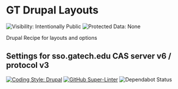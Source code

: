 # GT Drupal Layouts

![Visibility: Intentionally Public](https://flat.badgen.net/badge/Visibility/Intentionally%20Public/orange)
![Protected Data: None](https://flat.badgen.net/badge/Protected%20Data/None/red)

Drupal Recipe for layouts and options

## Settings for sso.gatech.edu CAS server v6 / protocol v3

[![Coding Style: Drupal](https://flat.badgen.net/badge/code%20style/Drupal/f2a)](https://www.drupal.org/docs/develop/standards/php/php-coding-standards)
[![GitHub Super-Linter](https://github.com/gatech-arcs/drupal-layouts/workflows/Lint%20Code%20Base/badge.svg)](https://github.com/marketplace/actions/super-linter)
![Dependabot Status](https://flat.badgen.net/github/dependabot/ubuntu/yaru)
